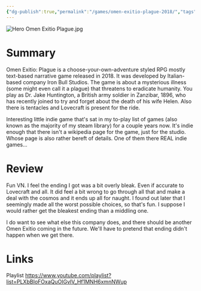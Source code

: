 ```yaml
---
{"dg-publish":true,"permalink":"/games/omen-exitio-plague-2018/","tags":["LP"],"created":"2023-12-08","updated":"2024-08-05"}
---
```



![Hero Omen Exitio Plague.jpg](/img/user/Attachments/Hero%20Omen%20Exitio%20Plague.jpg)

# Summary

Omen Exitio: Plague is a choose-your-own-adventure styled RPG mostly text-based narrative game released in 2018. It was developed by Italian-based company Iron Bull Studios. The game is about a mysterious illness (some might even call it a plague) that threatens to eradicate humanity. You play as Dr. Jake Huntington, a British army soldier in Zanzibar, 1896, who has recently joined to try and forget about the death of his wife Helen. Also there is tentacles and Lovecraft is present for the ride.

Interesting little indie game that's sat in my to-play list of games (also known as the majority of my steam library) for a couple years now. It's indie enough that there isn't a wikipedia page for the game, just for the studio. Whose page is also rather bereft of details. One of them there REAL indie games...

# Review

Fun VN. I feel the ending I got was a bit overly bleak. Even if accurate to Lovecraft and all. It did feel a bit wrong to go through all that and make a deal with the cosmos and it ends up all for naught. I found out later that I seemingly made all the worst possible choices, so that's fun. I suppose I would rather get the bleakest ending than a middling one.

I do want to see what else this company does, and there should be another Omen Exitio coming in the future. We'll have to pretend that ending didn't happen when we get there.

# Links

Playlist https://www.youtube.com/playlist?list=PLXbBIoFOxaQuOIGvlV_Hf1MNH6xmnNWup

